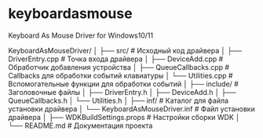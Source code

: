 # keyboardasmouse
Keyboard As Mouse Driver for Windows10/11 

KeyboardAsMouseDriver/
│
├── src/                        # Исходный код драйвера
│   ├── DriverEntry.cpp         # Точка входа драйвера
│   ├── DeviceAdd.cpp           # Обработчик добавления устройства
│   ├── QueueCallbacks.cpp      # Callbacks для обработки событий клавиатуры
│   └── Utilities.cpp           # Вспомогательные функции для обработки событий
│
├── include/                    # Заголовочные файлы
│   ├── DriverEntry.h
│   ├── DeviceAdd.h
│   ├── QueueCallbacks.h
│   └── Utilities.h
│
├── inf/                        # Каталог для файла установки драйвера
│   └── KeyboardAsMouseDriver.inf   # Файл установки драйвера
│
├── WDKBuildSettings.props      # Настройки сборки WDK
│
└── README.md                   # Документация проекта
